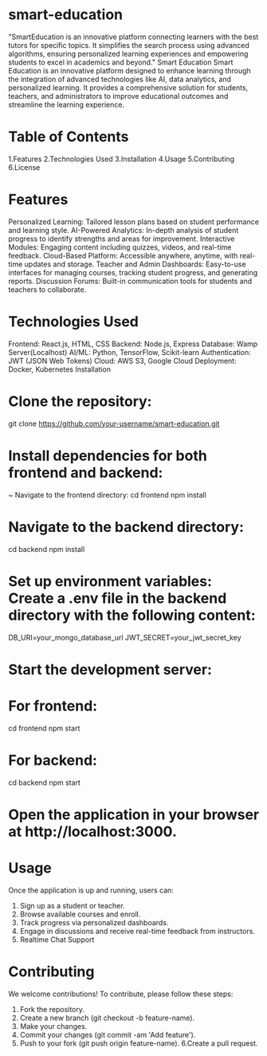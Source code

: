 # smart-education
"SmartEducation is an innovative platform connecting learners with the best tutors for specific topics. It simplifies the search process using advanced algorithms, ensuring personalized learning experiences and empowering students to excel in academics and beyond."
Smart Education
Smart Education is an innovative platform designed to enhance learning through the integration of advanced technologies like AI, data analytics, and personalized learning. It provides a comprehensive solution for students, teachers, and administrators to improve educational outcomes and streamline the learning experience.

 # Table of Contents
1.Features
2.Technologies Used
3.Installation
4.Usage
5.Contributing
6.License
# Features
Personalized Learning: Tailored lesson plans based on student performance and learning style.
AI-Powered Analytics: In-depth analysis of student progress to identify strengths and areas for improvement.
Interactive Modules: Engaging content including quizzes, videos, and real-time feedback.
Cloud-Based Platform: Accessible anywhere, anytime, with real-time updates and storage.
Teacher and Admin Dashboards: Easy-to-use interfaces for managing courses, tracking student progress, and generating reports.
Discussion Forums: Built-in communication tools for students and teachers to collaborate.
# Technologies Used
Frontend: React.js, HTML, CSS
Backend: Node.js, Express
Database: Wamp Server(Localhost)
AI/ML: Python, TensorFlow, Scikit-learn
Authentication: JWT (JSON Web Tokens)
Cloud: AWS S3, Google Cloud
Deployment: Docker, Kubernetes
Installation
# Clone the repository:
git clone https://github.com/your-username/smart-education.git

# Install dependencies for both frontend and backend:
~ Navigate to the frontend directory:
cd frontend
npm install

# Navigate to the backend directory:
cd backend
npm install

# Set up environment variables: Create a .env file in the backend directory with the following content:
DB_URI=your_mongo_database_url
JWT_SECRET=your_jwt_secret_key

# Start the development server:
# For frontend:
cd frontend
npm start
# For backend:
cd backend
npm start

# Open the application in your browser at http://localhost:3000.

# Usage
Once the application is up and running, users can:

1. Sign up as a student or teacher.
2. Browse available courses and enroll.
3. Track progress via personalized dashboards.
4. Engage in discussions and receive real-time feedback from instructors.
5. Realtime Chat Support
# Contributing
We welcome contributions! To contribute, please follow these steps:

1. Fork the repository.
2. Create a new branch (git checkout -b feature-name).
3. Make your changes.
4. Commit your changes (git commit -am 'Add feature').
5. Push to your fork (git push origin feature-name).
6.Create a pull request.
